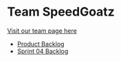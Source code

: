 # Team SpeedGoatz

[Visit our team page here](https://delightful-flower-07ca3ab1e.2.azurestaticapps.net)

- [Product Backlog](backlogs/product-backlog.md/)
- [Sprint 04 Backlog](backlogs/sprint-04-backlog.md)


